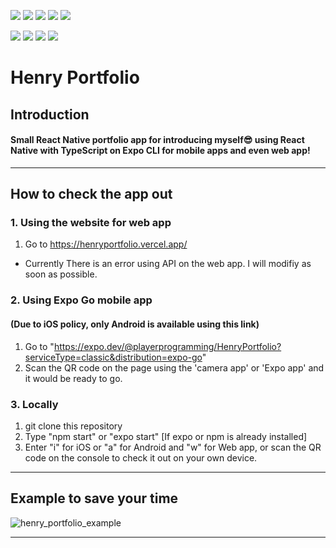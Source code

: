 <img src="https://img.shields.io/badge/React-61DAFB?style=flat-square&logo=React&logoColor=white"/></a>
<img src="https://img.shields.io/badge/Expo-000020?style=flat-square&logo=Expo&logoColor=white"/></a>
<img src="https://img.shields.io/badge/JavaScript-F7DF1E?style=flat-square&logo=JavaScript&logoColor=white"/></a>
<img src="https://img.shields.io/badge/TypeScript-3178C6?style=flat-square&logo=TypeScript&logoColor=white"/></a>
<img src="https://img.shields.io/badge/CSS3-1572B6?style=flat-square&logo=CSS&logoColor=white"/></a>

<img src="https://img.shields.io/badge/Yarn-2C8EBB?style=flat-square&logo=Yarn&logoColor=white"/></a>
<img src="https://img.shields.io/badge/Node.js-339933?style=flat-square&logo=Node.js&logoColor=white"/></a>
<img src="https://img.shields.io/badge/npm-CB3837?style=flat-square&logo=npm&logoColor=white"/></a>
<img src="https://img.shields.io/badge/Github-181717?style=flat-square&logo=GitHub&logoColor=white"/></a>

# Henry Portfolio

## Introduction  
#### Small React Native portfolio app for introducing myself:sunglasses: using React Native with TypeScript on Expo CLI for mobile apps and even web app!  
----  
## How to check the app out

### 1. Using the website for web app
1. Go to https://henryportfolio.vercel.app/
- Currently There is an error using API on the web app. I will modifiy as soon as possible.

### 2. Using Expo Go mobile app
#### (Due to iOS policy, **only Android is available** using this link)
1. Go to "https://expo.dev/@playerprogramming/HenryPortfolio?serviceType=classic&distribution=expo-go"
2. Scan the QR code on the page using the 'camera app' or 'Expo app' and it would be ready to go.  
  
### 3. Locally  
1. git clone this repository
2. Type "npm start" or "expo start" [If expo or npm is already installed]
3. Enter "i" for iOS or "a" for Android and "w" for Web app, or scan the QR code on the console to check it out on your own device.

-----
## Example to save your time




![henry_portfolio_example](https://user-images.githubusercontent.com/94532638/161726249-bddeda24-a4c4-434f-8008-395d989c8b59.gif)


----
